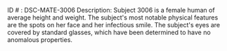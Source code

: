 ID # : DSC-MATE-3006
Description: Subject 3006 is a female human of average height and weight. The subject's most notable physical features are the spots on her face and her infectious smile. The subject's eyes are covered by standard glasses, which have been determined to have no anomalous properties.